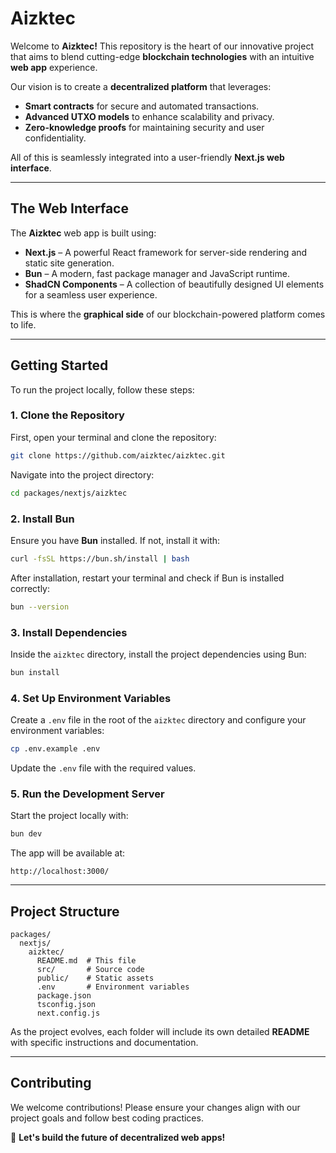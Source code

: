 # Aizktec

Welcome to **Aizktec!** This repository is the heart of our innovative project that aims to blend cutting-edge **blockchain technologies** with an intuitive **web app** experience.  

Our vision is to create a **decentralized platform** that leverages:
- **Smart contracts** for secure and automated transactions.  
- **Advanced UTXO models** to enhance scalability and privacy.  
- **Zero-knowledge proofs** for maintaining security and user confidentiality.  

All of this is seamlessly integrated into a user-friendly **Next.js web interface**.

---

## **The Web Interface**

The **Aizktec** web app is built using:  

- **Next.js** – A powerful React framework for server-side rendering and static site generation.  
- **Bun** – A modern, fast package manager and JavaScript runtime.  
- **ShadCN Components** – A collection of beautifully designed UI elements for a seamless user experience.  

This is where the **graphical side** of our blockchain-powered platform comes to life.

---

## **Getting Started**

To run the project locally, follow these steps:

### **1. Clone the Repository**
First, open your terminal and clone the repository:

```sh
git clone https://github.com/aizktec/aizktec.git
```

Navigate into the project directory:

```sh
cd packages/nextjs/aizktec
```

### **2. Install Bun**
Ensure you have **Bun** installed. If not, install it with:

```sh
curl -fsSL https://bun.sh/install | bash
```

After installation, restart your terminal and check if Bun is installed correctly:

```sh
bun --version
```

### **3. Install Dependencies**
Inside the `aizktec` directory, install the project dependencies using Bun:

```sh
bun install
```

### **4. Set Up Environment Variables**
Create a `.env` file in the root of the `aizktec` directory and configure your environment variables:

```sh
cp .env.example .env
```

Update the `.env` file with the required values.

### **5. Run the Development Server**
Start the project locally with:

```sh
bun dev
```

The app will be available at:

```
http://localhost:3000/
```

---

## **Project Structure**

```
packages/
  nextjs/
    aizktec/
      README.md  # This file
      src/       # Source code
      public/    # Static assets
      .env       # Environment variables
      package.json
      tsconfig.json
      next.config.js
```

As the project evolves, each folder will include its own detailed **README** with specific instructions and documentation.

---

## **Contributing**
We welcome contributions! Please ensure your changes align with our project goals and follow best coding practices.

🚀 **Let's build the future of decentralized web apps!**

